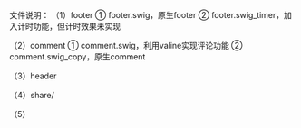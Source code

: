文件说明：
（1）footer
①  footer.swig，原生footer
②  footer.swig_timer，加入计时功能，但计时效果未实现

（2）comment
①  comment.swig，利用valine实现评论功能
②  comment.swig_copy，原生comment

（3）header

（4）share/

（5）
